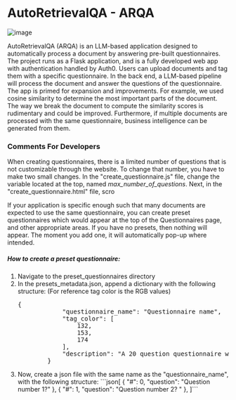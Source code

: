 # AutoRetrievalQA - ARQA
![image](https://github.com/luizmanella/AutoRetrievalQA/assets/39210022/1e012340-bd33-4871-8b79-f67e1788a094)

<p>AutoRetrievalQA (ARQA) is an LLM-based application designed to automatically process a document by answering pre-built questionnaires. The project runs as a Flask application, and is a fully developed web app with authentication handled by Auth0. Users can upload documents and tag them with a specific questionnaire. In the back end, a LLM-based pipeline will process the document and answer the questions of the questionnaire. The app is primed for expansion and improvements. For example, we used cosine similarity to determine the most important parts of the document. The way we break the document to compute the similarity scores is rudimentary and could be improved. Furthermore, if multiple documents are processed with the same questionnaire, business intelligence can be generated from them.</p>

<h3>Comments For Developers</h3>
<p>When creating questionnaires, there is a limited number of questions that is not customizable through the website. To change that number, you have to make two small changes. In the "create_questionnaire.js" file, change the variable located at the top, named <i>max_number_of_questions</i>. Next, in the "create_questionnaire.html" file, scro</p>
<p>If your application is specific enough such that many documents are expected to use the same questionnaire, you can create preset questionnaires which would appear at the top of the Questionnaires page, and other appropriate areas. If you have no presets, then nothing will appear. The moment you add one, it will automatically pop-up where intended.</p>
<h5>How to create a preset questionnaire:</h5>
<ol>
    <li>Navigate to the preset_questionnaires directory</li>
    <li>
        In the presets_metadata.json, append a dictionary with the following structure: (For reference tag color is the RGB values)
        <pre>{
            "questionnaire_name": "Questionnaire name",
            "tag_color": [
                132, 
                153,
                174
            ],
            "description": "A 20 question questionnaire which covers high level deal/fund structure, investment strategy, and closing mechanics."
        }</pre>
    </li>
    <li>
        Now, create a json file with the same name as the "questionnaire_name", with the following structure:
        ```json[
            {
                "#": 0,
                "question": "Question number 1?"
            },
            {
                "#": 1,
                "question": "Question number 2? "
            },
        ]```
    </li>
</ol>   

